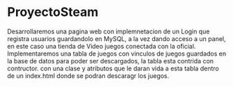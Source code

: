 # ProyectoSteam
 Desarrollaremos una pagina web con implemnetacion de un Login que registra usuarios guardandolo en MySQL, a la vez dando acceso a un panel, en este caso una tienda de Video juegos conectada con la oficial.
Implementaremos una tabla de juegos con vinculos de juegos guardados en la base de datos para poder ser descargados, la tabla esta contrida con contructor. con una clase y atributos que le daran vida a esta tabla dentro de un index.html donde se podran descaragr los juegos.